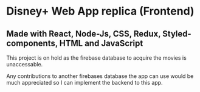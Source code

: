 # Disney+ Web App replica (Frontend)

## Made with React, Node-Js, CSS, Redux, Styled-components, HTML and JavaScript
This project is on hold as the firebase database to acquire the movies is unaccessable.

Any contributions to another firebases database the app can use would be much appreciated so I can implement the backend to this app.
